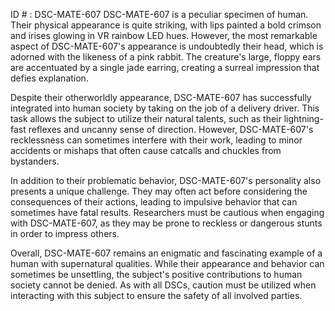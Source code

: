 ID # : DSC-MATE-607
DSC-MATE-607 is a peculiar specimen of human. Their physical appearance is quite striking, with lips painted a bold crimson and irises glowing in VR rainbow LED hues. However, the most remarkable aspect of DSC-MATE-607's appearance is undoubtedly their head, which is adorned with the likeness of a pink rabbit. The creature's large, floppy ears are accentuated by a single jade earring, creating a surreal impression that defies explanation.

Despite their otherworldly appearance, DSC-MATE-607 has successfully integrated into human society by taking on the job of a delivery driver. This task allows the subject to utilize their natural talents, such as their lightning-fast reflexes and uncanny sense of direction. However, DSC-MATE-607's recklessness can sometimes interfere with their work, leading to minor accidents or mishaps that often cause catcalls and chuckles from bystanders.

In addition to their problematic behavior, DSC-MATE-607's personality also presents a unique challenge. They may often act before considering the consequences of their actions, leading to impulsive behavior that can sometimes have fatal results. Researchers must be cautious when engaging with DSC-MATE-607, as they may be prone to reckless or dangerous stunts in order to impress others.

Overall, DSC-MATE-607 remains an enigmatic and fascinating example of a human with supernatural qualities. While their appearance and behavior can sometimes be unsettling, the subject's positive contributions to human society cannot be denied. As with all DSCs, caution must be utilized when interacting with this subject to ensure the safety of all involved parties.